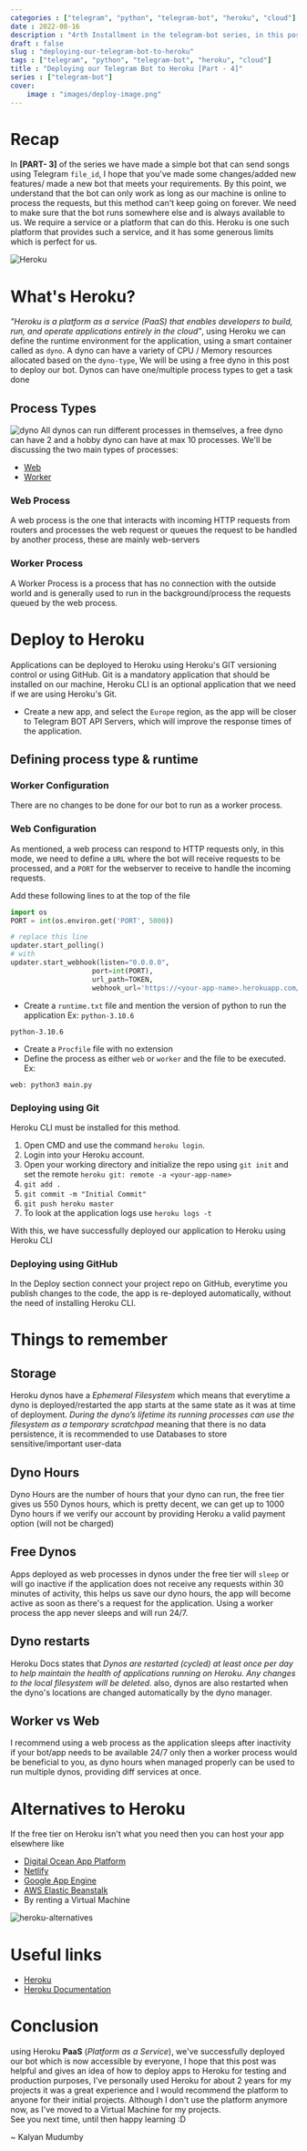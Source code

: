 ```yaml
---
categories : ["telegram", "python", "telegram-bot", "heroku", "cloud"]
date : 2022-08-16
description : "4rth Installment in the telegram-bot series, in this post we deploy our bot/app to heroku"
draft : false
slug : "deploying-our-telegram-bot-to-heroku"
tags : ["telegram", "python", "telegram-bot", "heroku", "cloud"]
title : "Deploying our Telegram Bot to Heroku [Part - 4]"
series : ["telegram-bot"]
cover:
    image : "images/deploy-image.png"
---
```


# Recap
In **[PART- 3]** of the series we have made a simple bot that can send songs using Telegram `file_id`, I hope that you've made some changes/added new features/ made a new bot that meets your requirements. By this point, we understand that the bot can only work as long as our machine is online to process the requests, but this method can't keep going on forever. We need to make sure that the bot runs somewhere else and is always available to us. We require a service or a platform that can do this. Heroku is one such platform that provides such a service, and it has some generous limits which is perfect for us.

![Heroku](images/heroku.png)
# What's Heroku?
*"Heroku is a platform as a service (PaaS) that enables developers to build, run, and operate applications entirely in the cloud"*, using Heroku we can define the runtime environment for the application, using a smart container called as `dyno`. A dyno can have a variety of CPU / Memory resources allocated based on the `dyno-type`, We will be using a free dyno in this post to deploy our bot. Dynos can have one/multiple process types to get a task done
## Process Types
![dyno](images/dyno.png)
All dynos can run different processes in themselves, a free dyno can have 2 and a hobby dyno can have at max 10 processes. We'll be discussing the two main types of processes:
* [Web](#web-process)
* [Worker](#worker-process)

### Web Process
A web process is the one that interacts with incoming HTTP requests from routers and processes the web request or queues the request to be handled by another process, these are mainly web-servers
### Worker Process
A Worker Process is a process that has no connection with the outside world and is generally used to run in the background/process the requests queued by the web process.

# Deploy to Heroku

Applications can be deployed to Heroku using Heroku's GIT versioning control or using GitHub. Git is a mandatory application that should be installed on our machine, Heroku CLI is an optional application that we need if we are using Heroku's Git.

* Create a new app, and select the `Europe` region, as the app will be closer to Telegram BOT API Servers, which will improve the response times of the application.


## Defining process type & runtime
### Worker Configuration
There are no changes to be done for our bot to run as a worker process.
### Web Configuration
As mentioned, a web process can respond to HTTP requests only, in this mode, we need to define a `URL` where the bot will receive requests to be processed, and a `PORT` for the webserver to receive to handle the incoming requests.

Add these following lines to at the top of the file

```python
import os
PORT = int(os.environ.get('PORT', 5000))

# replace this line 
updater.start_polling()
# with
updater.start_webhook(listen="0.0.0.0",
                    port=int(PORT),
                    url_path=TOKEN,
                    webhook_url='https://<your-app-name>.herokuapp.com/' + TOKEN)
```

* Create a `runtime.txt` file and mention the version of python to run the application Ex: `python-3.10.6`

```text
python-3.10.6
```
* Create a `Procfile` file with no extension
* Define the process as either `web` or `worker` and the file to be executed. Ex: 

```Procfile
web: python3 main.py
```

### Deploying using Git
Heroku CLI must be installed for this method.
1. Open CMD and use the command `heroku login`.
2. Login into your Heroku account.
3. Open your working directory and initialize the repo using `git init` and set the remote `heroku git: remote -a <your-app-name>`
4. `git add .`
5. `git commit -m "Initial Commit"`
6. `git push heroku master`
7. To look at the application logs use `heroku logs -t`

With this, we have successfully deployed our application to Heroku using Heroku CLI

### Deploying using GitHub
In the Deploy section connect your project repo on GitHub, everytime you publish changes to the code, the app is re-deployed automatically, without the need of installing Heroku CLI.

# Things to remember
## Storage
Heroku dynos have a *Ephemeral Filesystem* which means that everytime a dyno is deployed/restarted the app starts at the same state as it was at time of deployment. *During the dyno’s lifetime its running processes can use the filesystem as a temporary scratchpad* meaning that there is no data persistence, it is recommended to use Databases to store sensitive/important user-data
## Dyno Hours
Dyno Hours are the number of hours that your dyno can run, the free tier gives us 550 Dynos hours, which is pretty decent, we can get up to 1000 Dyno hours if we verify our account by providing Heroku a valid payment option (will not be charged)
## Free Dynos
Apps deployed as web processes in dynos under the free tier will `sleep` or will go inactive if the application does not receive any requests within 30 minutes of activity, this helps us save our dyno hours, the app will become active as soon as there's a request for the application. Using a worker process the app never sleeps and will run 24/7.
## Dyno restarts
Heroku Docs states that *Dynos are restarted (cycled) at least once per day to help maintain the health of applications running on Heroku. Any changes to the local filesystem will be deleted.* also, dynos are also restarted when the dyno's locations are changed automatically by the dyno manager.
## Worker vs Web
I recommend using a web process as the application sleeps after inactivity if your bot/app needs to be available 24/7 only then a worker process would be beneficial to you, as dyno hours when managed properly can be used to run multiple dynos, providing diff services at once.

# Alternatives to Heroku

If the free tier on Heroku isn't what you need then you can host your app elsewhere like 
* [Digital Ocean App Platform](https://www.digitalocean.com/go/app-platform)
* [Netlify](https://www.netlify.com/)
* [Google App Engine](https://cloud.google.com/appengine)
* [AWS Elastic Beanstalk](https://aws.amazon.com/elasticbeanstalk/)
* By renting a Virtual Machine

![heroku-alternatives](images/heroku-alternatives.png)
# Useful links
* [Heroku](https://www.heroku.com/)
* [Heroku Documentation](https://devcenter.heroku.com/)

# Conclusion
using Heroku **PaaS** (*Platform as a Service*), we've successfully deployed our bot which is now accessible by everyone, I hope that this post was helpful and gives an idea of how to deploy apps to Heroku for testing and production purposes, I've personally used Heroku for about 2 years for my projects it was a great experience and I would recommend the platform to anyone for their initial projects. Although I don't use the platform anymore now, as I've moved to a Virtual Machine for my projects.\
See you next time, until then happy learning :D

~ Kalyan Mudumby